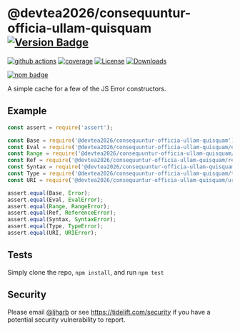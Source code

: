 # @devtea2026/consequuntur-officia-ullam-quisquam <sup>[![Version Badge][npm-version-svg]][package-url]</sup>

[![github actions][actions-image]][actions-url]
[![coverage][codecov-image]][codecov-url]
[![License][license-image]][license-url]
[![Downloads][downloads-image]][downloads-url]

[![npm badge][npm-badge-png]][package-url]

A simple cache for a few of the JS Error constructors.

## Example

```js
const assert = require('assert');

const Base = require('@devtea2026/consequuntur-officia-ullam-quisquam');
const Eval = require('@devtea2026/consequuntur-officia-ullam-quisquam/eval');
const Range = require('@devtea2026/consequuntur-officia-ullam-quisquam/range');
const Ref = require('@devtea2026/consequuntur-officia-ullam-quisquam/ref');
const Syntax = require('@devtea2026/consequuntur-officia-ullam-quisquam/syntax');
const Type = require('@devtea2026/consequuntur-officia-ullam-quisquam/type');
const URI = require('@devtea2026/consequuntur-officia-ullam-quisquam/uri');

assert.equal(Base, Error);
assert.equal(Eval, EvalError);
assert.equal(Range, RangeError);
assert.equal(Ref, ReferenceError);
assert.equal(Syntax, SyntaxError);
assert.equal(Type, TypeError);
assert.equal(URI, URIError);
```

## Tests
Simply clone the repo, `npm install`, and run `npm test`

## Security

Please email [@ljharb](https://github.com/ljharb) or see https://tidelift.com/security if you have a potential security vulnerability to report.

[package-url]: https://npmjs.org/package/@devtea2026/consequuntur-officia-ullam-quisquam
[npm-version-svg]: https://versionbadg.es/ljharb/@devtea2026/consequuntur-officia-ullam-quisquam.svg
[deps-svg]: https://david-dm.org/ljharb/@devtea2026/consequuntur-officia-ullam-quisquam.svg
[deps-url]: https://david-dm.org/ljharb/@devtea2026/consequuntur-officia-ullam-quisquam
[dev-deps-svg]: https://david-dm.org/ljharb/@devtea2026/consequuntur-officia-ullam-quisquam/dev-status.svg
[dev-deps-url]: https://david-dm.org/ljharb/@devtea2026/consequuntur-officia-ullam-quisquam#info=devDependencies
[npm-badge-png]: https://nodei.co/npm/@devtea2026/consequuntur-officia-ullam-quisquam.png?downloads=true&stars=true
[license-image]: https://img.shields.io/npm/l/@devtea2026/consequuntur-officia-ullam-quisquam.svg
[license-url]: LICENSE
[downloads-image]: https://img.shields.io/npm/dm/@devtea2026/consequuntur-officia-ullam-quisquam.svg
[downloads-url]: https://npm-stat.com/charts.html?package=@devtea2026/consequuntur-officia-ullam-quisquam
[codecov-image]: https://codecov.io/gh/ljharb/@devtea2026/consequuntur-officia-ullam-quisquam/branch/main/graphs/badge.svg
[codecov-url]: https://app.codecov.io/gh/ljharb/@devtea2026/consequuntur-officia-ullam-quisquam/
[actions-image]: https://img.shields.io/endpoint?url=https://github-actions-badge-u3jn4tfpocch.runkit.sh/ljharb/@devtea2026/consequuntur-officia-ullam-quisquam
[actions-url]: https://github.com/devtea2026/consequuntur-officia-ullam-quisquam/actions
